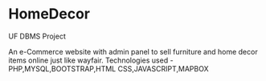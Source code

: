 # HomeDecor
UF DBMS Project

An e-Commerce website with admin panel to sell furniture and home decor items online just like wayfair. 
Technologies used - PHP,MYSQL,BOOTSTRAP,HTML CSS,JAVASCRIPT,MAPBOX
